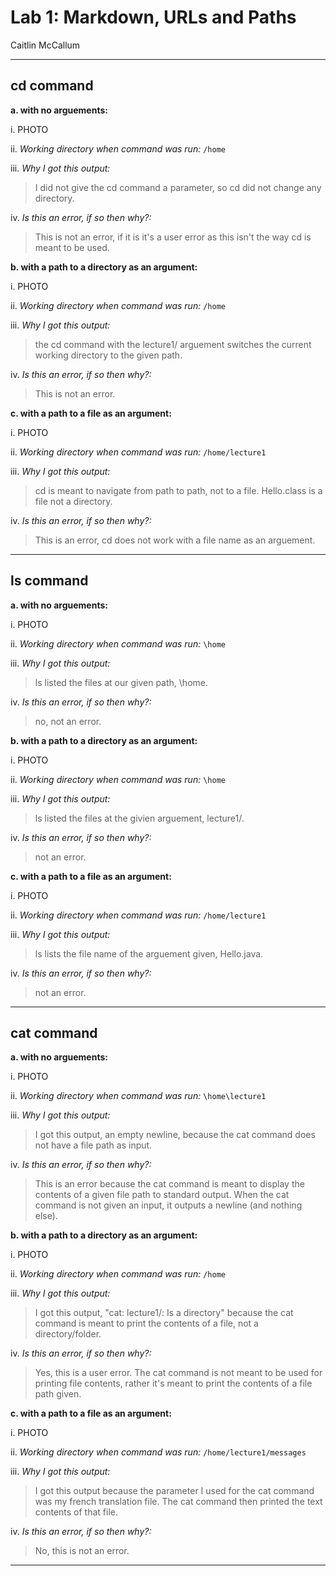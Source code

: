 # Lab 1: Markdown, URLs and Paths
Caitlin McCallum
___
## cd command
**a. with no arguements:**

i. PHOTO

ii. *Working directory when command was run:*
`/home`

iii. *Why I got this output:*
> I did not give the cd command a parameter, so cd did not change any directory.

iv. *Is this an error, if so then why?:*
> This is not an error, if it is it's a user error as this isn't the way cd is meant to be used.

**b. with a path to a directory as an argument:**

i. PHOTO

ii. *Working directory when command was run:*
`/home`

iii. *Why I got this output:*
> the cd command with the lecture1/ arguement switches the current working directory to the given path.

iv. *Is this an error, if so then why?:*
> This is not an error.

**c. with a path to a file as an argument:**

i. PHOTO

ii. *Working directory when command was run:*
`/home/lecture1`

iii. *Why I got this output:*
> cd is meant to navigate from path to path, not to a file. Hello.class is a file not a directory.

iv. *Is this an error, if so then why?:*
> This is an error, cd does not work with a file name as an arguement.
___
## ls command
**a. with no arguements:**

i. PHOTO

ii. *Working directory when command was run:*
`\home`

iii. *Why I got this output:*
> ls listed the files at our given path, \home.

iv. *Is this an error, if so then why?:*
> no, not an error.

**b. with a path to a directory as an argument:**

i. PHOTO

ii. *Working directory when command was run:*
`\home`

iii. *Why I got this output:*
> ls listed the files at the givien arguement, lecture1/.

iv. *Is this an error, if so then why?:*
> not an error.

**c. with a path to a file as an argument:**

i. PHOTO

ii. *Working directory when command was run:*
`/home/lecture1`

iii. *Why I got this output:*
> ls lists the file name of the arguement given, Hello.java.

iv. *Is this an error, if so then why?:*
> not an error.
___
## cat command
**a. with no arguements:**

i. PHOTO

ii. *Working directory when command was run:*
`\home\lecture1`

iii. *Why I got this output:*
> I got this output, an empty newline, because the cat command does not have a file path as input.

iv. *Is this an error, if so then why?:*
> This is an error because the cat command is meant to display the contents of a given file path to standard output. When the cat command is not given an input, it outputs a newline (and nothing else).

**b. with a path to a directory as an argument:**

i. PHOTO

ii. *Working directory when command was run:*
`/home`

iii. *Why I got this output:*
> I got this output, "cat: lecture1/: Is a directory" because the cat command is meant to print the contents of a file, not a directory/folder.

iv. *Is this an error, if so then why?:*
> Yes, this is a user error. The cat command is not meant to be used for printing file contents, rather it's meant to print the contents of a file path given.

**c. with a path to a file as an argument:**

i. PHOTO

ii. *Working directory when command was run:*
`/home/lecture1/messages`

iii. *Why I got this output:*
> I got this output because the parameter I used for the cat command was my french translation file. The cat command then printed the text contents of that file. 

iv. *Is this an error, if so then why?:*
> No, this is not an error.
___
